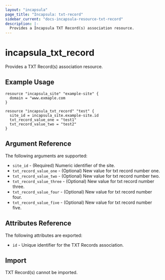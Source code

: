 ```yaml
---
layout: "incapsula"
page_title: "Incapsula: txt-record"
sidebar_current: "docs-incapsula-resource-txt-record"
description: |-
  Provides a Incapsula TXT Record(s) association resource.
---
```


# incapsula_txt_record

Provides a TXT Record(s) association resource. 

## Example Usage

```hcl
resource "incapsula_site" "example-site" {
  domain = "www.exmaple.com
}

resource "incapsula_txt_record" "test" {
  site_id = incapsula_site.example-site.id
  txt_record_value_one = "test1"
  txt_record_value_two = "test2"
}
```

## Argument Reference

The following arguments are supported:

* `site_id` - (Required) Numeric identifier of the site.
* `txt_record_value_one` - (Optional) New value for txt record number one.
* `txt_record_value_two` - (Optional) New value for txt record number two.
* `txt_record_value_three` - (Optional) New value for txt record number three.
* `txt_record_value_four` - (Optional) New value for txt record number four.
* `txt_record_value_five` - (Optional) New value for txt record number five.


## Attributes Reference

The following attributes are exported:

* `id` - Unique identifier for the TXT Records association.

## Import

TXT Record(s) cannot be imported.